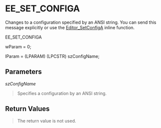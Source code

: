 # EE\_SET\_CONFIGA

Changes to a configuration specified by an ANSI string. You can send this
message explicitly or use the
[Editor\_SetConfigA](../macro/editor_setconfiga)
inline function.

EE\_SET\_CONFIGA

wParam = 0;

lParam = (LPARAM) (LPCSTR) szConfigName;

## Parameters

_szConfigName_

> Specifies a configuration by an ANSI string.

## Return Values

> The return value is not used.